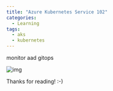 ```yaml
---
title: "Azure Kubernetes Service 102"
categories:
  - Learning
tags:
  - aks
  - kubernetes
---
```


monitor
aad
gitops

![img](../assets/images/2023-03-17-azure-kubernetes-service-introduction.png)

Thanks for reading! :-)
